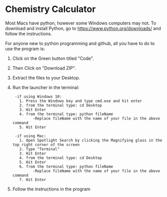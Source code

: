 # Chemistry Calculator

Most Macs have python, however some Windows computers may not. To download and install Python, go to https://www.python.org/downloads/  and follow the instructions.


For anyone new to python programming and github, all you have to do to use the program is:

1. Click on the Green button titled "Code".

2. Then Click on "Download ZIP".

3. Extract the files to your Desktop.

4. Run the launcher in the terminal:

        -if using Windows 10:
          1. Press the Windows key and type cmd.exe and hit enter
          2. from the terminal type: cd Desktop
          3. Hit Enter
          4. from the terminal type: python fileName
                -Replace fileName with the name of your file in the above command
          5. Hit Enter
        
        -if using Mac:
          1. Open Spotlight Search by clicking the Magnifying glass in the top right corner of the screen
          2. Type "Terminal"
          3. Hit Enter
          4. from the terminal type: cd Desktop
          5. Hit Enter
          6. from the terminal type: python fileName
                -Replace fileName with the name of your file in the above command
          7. Hit Enter
          
5. Follow the instructions in the program
